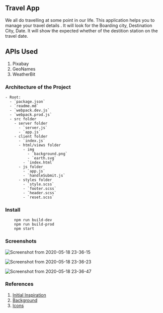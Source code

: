 ## Travel App

We all do travelling at some point in our life. This application helps you to manage your travel details
. It will look for the Boarding city, Destination City, Date. It will show the expected whether of the destition station on the travel date.


## APIs Used

1. Pixabay
1. GeoNames
1. WeatherBit

###  Architecture of the Project

```shell script
- Root:
  - `package.json`
  - `readme.md`
  - `webpack.dev.js`
  - `webpack.prod.js`
  - src folder
    - server folder
      - `server.js` 
      - `app.js` 
    - client folder
      - `index.js`
      - html/views folder
        - img
          - `background.png`
          - `earth.svg`
        - `index.html`
      - js folder
        - `app.js` 
        - `handleSubmit.js` 
      - styles folder
        - `style.scss` 
        - `footer.scss` 
        - `header.scss` 
        - `reset.scss` 
```

### Install

```shell script
    npm run build-dev
    npm run build-prod
    npm start
```

### Screenshots
![Screenshot from 2020-05-18 23-36-15](https://user-images.githubusercontent.com/40148448/82245666-069c3780-9961-11ea-92f8-56834a492471.png)

![Screenshot from 2020-05-18 23-36-23](https://user-images.githubusercontent.com/40148448/82245463-9ab9cf00-9960-11ea-86bd-fd26eb653726.png)

![Screenshot from 2020-05-18 23-36-47](https://user-images.githubusercontent.com/40148448/82245520-b3c28000-9960-11ea-8819-f4511ce12eaf.png)


### References

1. [Initial Inspiration](https://github.com/liminjun/travel-app)
2. [Background](https://www.freepik.com/freepik)
3. [Icons](https://www.flaticon.com/authors/freepik)
